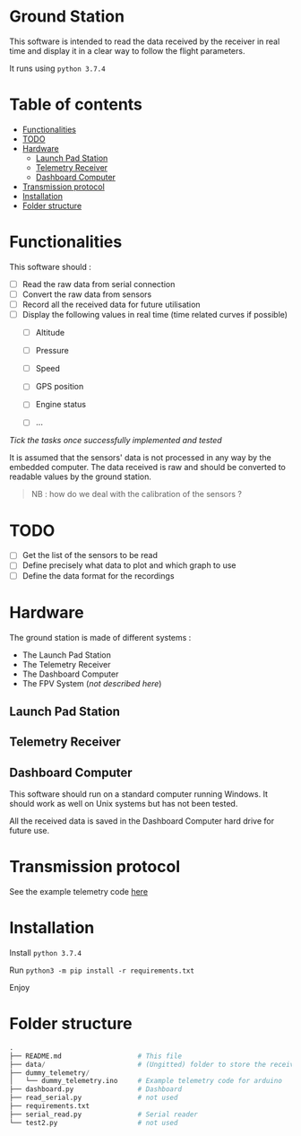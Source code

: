 # Ground Station <!-- omit in toc -->

This software is intended to read the data received by the receiver in real time and display it in a clear way to follow the flight parameters.

It runs using `python 3.7.4`

# Table of contents <!-- omit in toc -->
- [Functionalities](#functionalities)
- [TODO](#todo)
- [Hardware](#hardware)
  - [Launch Pad Station](#launch-pad-station)
  - [Telemetry Receiver](#telemetry-receiver)
  - [Dashboard Computer](#dashboard-computer)
- [Transmission protocol](#transmission-protocol)
- [Installation](#installation)
- [Folder structure](#folder-structure)

# Functionalities

This software should :

* [ ] Read the raw data from serial connection
* [ ] Convert the raw data from sensors
* [ ] Record all the received data for future utilisation
* [ ] Display the following values in real time (time related curves if possible)
  * [ ] Altitude
  * [ ] Pressure
  * [ ] Speed
  * [ ] GPS position
  * [ ] Engine status
  * [ ] ...


*Tick the tasks once successfully implemented and tested*

It is assumed that the sensors' data is not processed in any way by the embedded computer. The data received is raw and should be converted to readable values by the ground station.

>NB : how do we deal with the calibration of the sensors ?

# TODO

* [ ] Get the list of the sensors to be read
* [ ] Define precisely what data to plot and which graph to use
* [ ] Define the data format for the recordings

# Hardware

The ground station is made of different systems :
  * The Launch Pad Station
  * The Telemetry Receiver 
  * The Dashboard Computer
  * The FPV System (*not described here*)




## Launch Pad Station

## Telemetry Receiver

## Dashboard Computer

This software should run on a standard computer running Windows. It should work as well on Unix systems but has not been tested.

All the received data is saved in the Dashboard Computer hard drive for future use.

# Transmission protocol

See the example telemetry code [here](./dummy_telemetry/dummy_telemetry.ino)

# Installation

Install `python 3.7.4`

Run `python3 -m pip install -r requirements.txt`

Enjoy

# Folder structure

``` py
.
├── README.md                   # This file
├── data/                       # (Ungitted) folder to store the received telemetry
├── dummy_telemetry/
│   └── dummy_telemetry.ino     # Example telemetry code for arduino
├── dashboard.py                # Dashboard
├── read_serial.py              # not used
├── requirements.txt
├── serial_read.py              # Serial reader
└── test2.py                    # not used
```